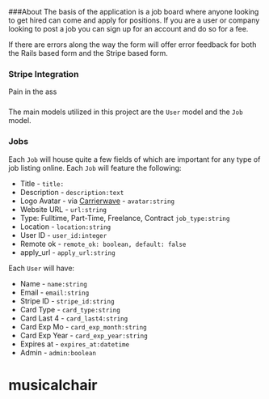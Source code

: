 ###About
The basis of the application is a job board where anyone looking to get hired can come and apply for positions. If you are a user or company looking to post a job you can sign up for an account and do so for a fee.

If there are errors along the way the form will offer error feedback for both the Rails based form and the Stripe based form.

### Stripe Integration
Pain in the ass

###
The main models utilized in this project are the `User` model and the `Job` model.

### Jobs
Each `Job` will house quite a few fields of which are important for any type of job listing online.
Each `Job` will feature the following:

- Title -  `title:`
- Description - `description:text`
- Logo Avatar - via [Carrierwave](https://github.com/carrierwaveuploader/carrierwave) - `avatar:string`
- Website URL - `url:string`
- Type: Fulltime, Part-Time, Freelance, Contract `job_type:string`
- Location - `location:string`
- User ID - `user_id:integer`
- Remote ok - `remote_ok: boolean, default: false`
- apply_url - `apply_url:string`

Each `User` will have:

- Name - `name:string`
- Email - `email:string`
- Stripe ID - `stripe_id:string`
- Card Type - `card_type:string`
- Card Last 4 - `card_last4:string`
- Card Exp Mo - `card_exp_month:string`
- Card Exp Year - `card_exp_year:string`
- Expires at - `expires_at:datetime`
- Admin - `admin:boolean`
# musicalchair
